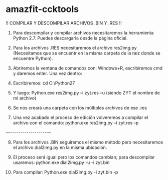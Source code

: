 # amazfit-ccktools


‼️ COMPILAR Y DESCOMPILAR ARCHIVOS .BIN Y .RES ‼️

1. Para descompilar y compilar archivos necesitaremos la herramienta Python 2.7. Puedes descargarla desde la página oficial.

2. Para los archivos .RES necesitaremos el archivo res2img.py (Necesitamos que se encuentr en la misma carpeta de la raíz donde se encuentre Python).

3. Abriremos la ventana de comandos con: Windows+R, escribiremos cmd y daremos enter. Una vez dentro:

4. Escribiremos:    cd C:\Python27

5. Y luego: Python.exe res2img.py –i zyt.res –u  (siendo ZYT el nombre de mi archivo)

6. Se nos creará una carpeta con los múltiples archivos de ese .res

7. Una vez acabado el proceso de edición volveremos a compilar el archivo con el comando: python.exe res2img.py –i zyt.res –p

—------------------—

8. Para los archivos .BIN seguiremos el mismo método pero necesitaremos el archivo dial2img.py en la misma ubicación. 

9. El proceso será igual pero los comandos cambian; para descompilar usaremos: python.exe dial2img.py -u -i zyt.bin

10. Para compilar: Python.exe dial2img.py -i zyt.bin -p